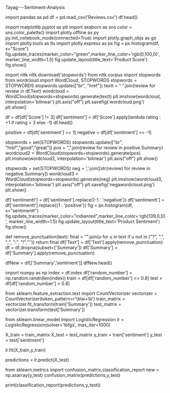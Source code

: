 Tayag---Sentiment-Analysis

  import pandas as pd
  df = pd.read_csv('Reviews.csv')
  df.head()

   import matplotlib.pyplot as plt
  import seaborn as sns
  color = sns.color_palette()
  import plotly.offline as py
  py.init_notebook_mode(connected=True)
  import plotly.graph_objs as go
  import plotly.tools as tls
  import plotly.express as px
  fig = px.histogram(df, x="Score")
  fig.update_traces(marker_color="green",marker_line_color='rgb(0,100,0)',
                  marker_line_width=1.5)
  fig.update_layout(title_text='Product Score')
  fig.show()

  import nltk
  nltk.download('stopwords')
  from nltk.corpus import stopwords
  from wordcloud import WordCloud, STOPWORDS
  stopwords = STOPWORDS
  stopwords.update(["br", "href"])
  textt = " ".join(review for review in df.Text)
  wordcloud = WordCloud(stopwords=stopwords).generate(textt)
  plt.imshow(wordcloud, interpolation='bilinear')
  plt.axis("off")
  plt.savefig('wordcloud.png')
  plt.show()

  df = df[df['Score'] != 3]
  df['sentiment'] = df['Score'].apply(lambda rating : +1 if rating > 3 else -1)
  df.head()

  positive = df[df['sentiment'] == 1]
  negative = df[df['sentiment'] == -1]

  stopwords = set(STOPWORDS)
  stopwords.update(["br", "href","good","great"]) 
  pos = ",".join(review for review in positive.Summary)
  wordcloud2 = WordCloud(stopwords=stopwords).generate(pos)
  plt.imshow(wordcloud2, interpolation='bilinear')
  plt.axis("off")
  plt.show()

  stopwords = set(STOPWORDS)
  neg = ','.join([str(review) for review in negative.Summary])
  wordcloud3 = WordCloud(stopwords=stopwords).generate(neg)
  plt.imshow(wordcloud3, interpolation='bilinear')
  plt.axis("off")
  plt.savefig('negawordcloud.png')
  plt.show()

  df['sentimentt'] = df['sentiment'].replace({-1 : 'negative'})
  df['sentimentt'] = df['sentimentt'].replace({1 : 'positive'})
  fig = px.histogram(df, x="sentimentt")
  fig.update_traces(marker_color="indianred",marker_line_color='rgb(139,0,0)',
                  marker_line_width=1.5)
  fig.update_layout(title_text='Product Sentiment')
  fig.show()

  def remove_punctuation(text):
    final = "".join(u for u in text if u not in ("?", ".", ";", ":",  "!",'"'))
    return final
  df['Text'] = df['Text'].apply(remove_punctuation)
  df = df.dropna(subset=['Summary'])
  df['Summary'] = df['Summary'].apply(remove_punctuation)

  dfNew = df[['Summary','sentiment']]
  dfNew.head()

  import numpy as np
  index = df.index
  df['random_number'] = np.random.randn(len(index))
  train = df[df['random_number'] <= 0.8]
  test = df[df['random_number'] > 0.8]

  from sklearn.feature_extraction.text import CountVectorizer
  vectorizer = CountVectorizer(token_pattern=r'\b\w+\b')
  train_matrix = vectorizer.fit_transform(train['Summary'])
  test_matrix = vectorizer.transform(test['Summary'])

  from sklearn.linear_model import LogisticRegression
  lr = LogisticRegression(solver='lbfgs', max_iter=1000)

  X_train = train_matrix
  X_test = test_matrix
  y_train = train['sentiment']
  y_test = test['sentiment']

  lr.fit(X_train,y_train)

  predictions = lr.predict(X_test)

  from sklearn.metrics import confusion_matrix,classification_report
  new = np.asarray(y_test)
  confusion_matrix(predictions,y_test)

  print(classification_report(predictions,y_test))
